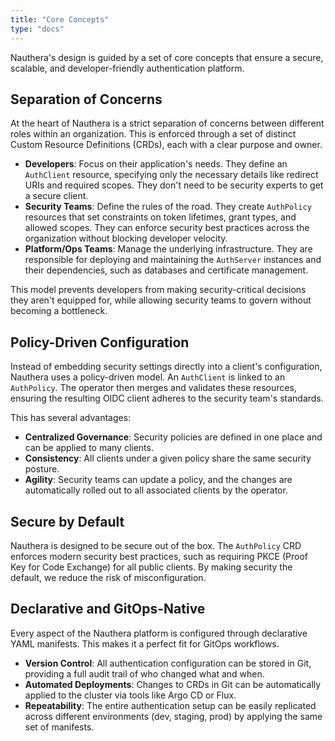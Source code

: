 ```yaml
---
title: "Core Concepts"
type: "docs"
---
```


Nauthera's design is guided by a set of core concepts that ensure a secure, scalable, and developer-friendly authentication platform.

## Separation of Concerns

At the heart of Nauthera is a strict separation of concerns between different roles within an organization. This is enforced through a set of distinct Custom Resource Definitions (CRDs), each with a clear purpose and owner.

*   **Developers**: Focus on their application's needs. They define an `AuthClient` resource, specifying only the necessary details like redirect URIs and required scopes. They don't need to be security experts to get a secure client.
*   **Security Teams**: Define the rules of the road. They create `AuthPolicy` resources that set constraints on token lifetimes, grant types, and allowed scopes. They can enforce security best practices across the organization without blocking developer velocity.
*   **Platform/Ops Teams**: Manage the underlying infrastructure. They are responsible for deploying and maintaining the `AuthServer` instances and their dependencies, such as databases and certificate management.

This model prevents developers from making security-critical decisions they aren't equipped for, while allowing security teams to govern without becoming a bottleneck.

## Policy-Driven Configuration

Instead of embedding security settings directly into a client's configuration, Nauthera uses a policy-driven model. An `AuthClient` is linked to an `AuthPolicy`. The operator then merges and validates these resources, ensuring the resulting OIDC client adheres to the security team's standards.

This has several advantages:
*   **Centralized Governance**: Security policies are defined in one place and can be applied to many clients.
*   **Consistency**: All clients under a given policy share the same security posture.
*   **Agility**: Security teams can update a policy, and the changes are automatically rolled out to all associated clients by the operator.

## Secure by Default

Nauthera is designed to be secure out of the box. The `AuthPolicy` CRD enforces modern security best practices, such as requiring PKCE (Proof Key for Code Exchange) for all public clients. By making security the default, we reduce the risk of misconfiguration.

## Declarative and GitOps-Native

Every aspect of the Nauthera platform is configured through declarative YAML manifests. This makes it a perfect fit for GitOps workflows.

*   **Version Control**: All authentication configuration can be stored in Git, providing a full audit trail of who changed what and when.
*   **Automated Deployments**: Changes to CRDs in Git can be automatically applied to the cluster via tools like Argo CD or Flux.
*   **Repeatability**: The entire authentication setup can be easily replicated across different environments (dev, staging, prod) by applying the same set of manifests.
